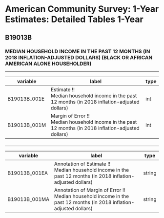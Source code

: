 # American Community Survey: 1-Year Estimates: Detailed Tables 1-Year

## B19013B

### MEDIAN HOUSEHOLD INCOME IN THE PAST 12 MONTHS (IN 2018 INFLATION-ADJUSTED DOLLARS) (BLACK OR AFRICAN AMERICAN ALONE HOUSEHOLDER)

___

| variable | label | type |
| ----- | ----- | ----- |
| B19013B_001E | Estimate !!<br>Median household income in the past 12 months (in 2018 inflation-adjusted dollars) | int |
| B19013B_001M | Margin of Error !!<br>Median household income in the past 12 months (in 2018 inflation-adjusted dollars) | int |
### 

___

| variable | label | type |
| ----- | ----- | ----- |
| B19013B_001EA | Annotation of Estimate !!<br>Median household income in the past 12 months (in 2018 inflation-adjusted dollars) | string |
| B19013B_001MA | Annotation of Margin of Error !!<br>Median household income in the past 12 months (in 2018 inflation-adjusted dollars) | string |

